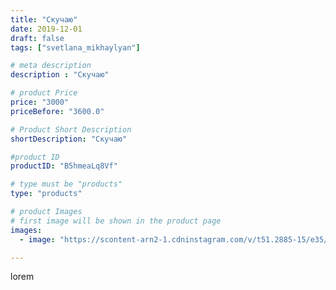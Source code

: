 ```yaml
---
title: "Скучаю"
date: 2019-12-01
draft: false
tags: ["svetlana_mikhaylyan"]

# meta description
description : "Скучаю"

# product Price
price: "3000"
priceBefore: "3600.0"

# Product Short Description
shortDescription: "Скучаю"

#product ID
productID: "B5hmeaLq8Vf"

# type must be "products"
type: "products"

# product Images
# first image will be shown in the product page
images:
  - image: "https://scontent-arn2-1.cdninstagram.com/v/t51.2885-15/e35/72335706_422848741741091_614592722729641368_n.jpg?se=7&tp=1&_nc_ht=scontent-arn2-1.cdninstagram.com&_nc_cat=111&_nc_ohc=8GsbDqUOjHUAX9G8TDP&oh=9440f653bdbde3177151f20ac7f591a8&oe=60736625&ig_cache_key=MjE4OTIwMDEwOTM0MzU4OTcyNw%3D%3D.2"

---
```

lorem
